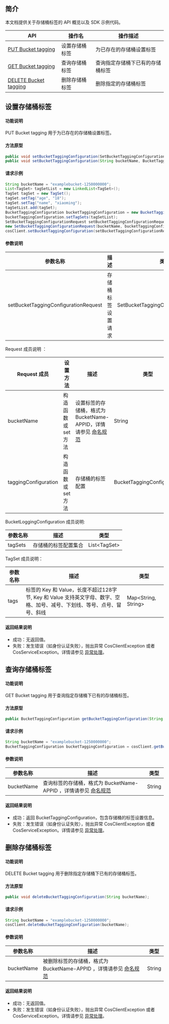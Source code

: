 

## 简介

本文档提供关于存储桶标签的 API 概览以及 SDK 示例代码。

| API                                                          | 操作名         | 操作描述                         |
| ------------------------------------------------------------ | -------------- | -------------------------------- |
| [PUT Bucket tagging](https://cloud.tencent.com/document/product/436/34838) | 设置存储桶标签 | 为已存在的存储桶设置标签         |
| [GET Bucket tagging](https://cloud.tencent.com/document/product/436/34837) | 查询存储桶标签 | 查询指定存储桶下已有的存储桶标签 |
| [DELETE Bucket tagging](https://cloud.tencent.com/document/product/436/34836) | 删除存储桶标签 | 删除指定的存储桶标签             |

## 设置存储桶标签

#### 功能说明

PUT Bucket tagging 用于为已存在的存储桶设置标签。

#### 方法原型

```java
public void setBucketTaggingConfiguration(SetBucketTaggingConfigurationRequest setBucketTaggingConfigurationRequest);
public void setBucketTaggingConfiguration(String bucketName, BucketTaggingConfiguration bucketTaggingConfiguration);
```

#### 请求示例

[//]: # (.cssg-snippet-put-bucket-tagging)
```java
String bucketName = "examplebucket-1250000000";
List<TagSet> tagSetList = new LinkedList<TagSet>();
TagSet tagSet = new TagSet();
tagSet.setTag("age", "18");
tagSet.setTag("name", "xiaoming");
tagSetList.add(tagSet);
BucketTaggingConfiguration bucketTaggingConfiguration = new BucketTaggingConfiguration();
bucketTaggingConfiguration.setTagSets(tagSetList);
SetBucketTaggingConfigurationRequest setBucketTaggingConfigurationRequest =
new SetBucketTaggingConfigurationRequest(bucketName, bucketTaggingConfiguration);
cosClient.setBucketTaggingConfiguration(setBucketTaggingConfigurationRequest);
```

#### 参数说明

| 参数名称                             | 描述               | 类型                                 |
| ------------------------------------ | ------------------ | ------------------------------------ |
| setBucketTaggingConfigurationRequest | 存储桶标签设置请求 | SetBucketTaggingConfigurationRequest |

Request 成员说明 ：

| Request 成员         | 设置方法            | 描述                                                         | 类型                       |
| -------------------- | ------------------- | ------------------------------------------------------------ | -------------------------- |
| bucketName           | 构造函数或 set 方法 | 设置标签的存储桶，格式为 BucketName-APPID，详情请参见 [命名规范](https://cloud.tencent.com/document/product/436/13312#.E5.AD.98.E5.82.A8.E6.A1.B6.E5.91.BD.E5.90.8D.E8.A7.84.E8.8C.83) | String                     |
| taggingConfiguration | 构造函数或 set 方法 | 存储桶的标签配置                                             | BucketTaggingConfiguration |

BucketLoggingConfiguration 成员说明:

| 参数名称 | 描述                 | 类型         |
| -------- | -------------------- | ------------ |
| tagSets  | 存储桶的标签配置集合 | List&lt;TagSet&gt; |

TagSet 成员说明：

| 参数名称 | 描述                                                         | 类型                |
| -------- | ------------------------------------------------------------ | ------------------- |
| tags     | 标签的 Key 和 Value，长度不超过128字节,  Key 和 Value 支持英文字母、数字、空格、加号、减号、下划线、等号、点号、冒号、斜线 | Map&lt;String, String&gt; |

#### 返回结果说明

- 成功：无返回值。
- 失败：发生错误（如身份认证失败），抛出异常 CosClientException 或者 CosServiceException。详情请参见 [异常处理](https://cloud.tencent.com/document/product/436/35218)。

## 查询存储桶标签

#### 功能说明

GET Bucket tagging 用于查询指定存储桶下已有的存储桶标签。

#### 方法原型

```java
public BucketTaggingConfiguration getBucketTaggingConfiguration(String bucketName);
```

#### 请求示例

[//]: # (.cssg-snippet-get-bucket-tagging)
```java
String bucketName = "examplebucket-1250000000";
BucketTaggingConfiguration bucketTaggingConfiguration = cosClient.getBucketTaggingConfiguration(bucketName);
```

#### 参数说明

| 参数名称   | 描述                                                         | 类型   |
| ---------- | ------------------------------------------------------------ | ------ |
| bucketName | 查询标签的存储桶，格式为 BucketName-APPID ，详情请参见 [命名规范](https://cloud.tencent.com/document/product/436/13312#.E5.AD.98.E5.82.A8.E6.A1.B6.E5.91.BD.E5.90.8D.E8.A7.84.E8.8C.83) | String |

#### 返回结果说明

- 成功：返回 BucketTaggingConfiguration，包含存储桶的标签设置信息。
- 失败：发生错误（如身份认证失败），抛出异常 CosClientException 或者 CosServiceException。详情请参见 [异常处理](https://cloud.tencent.com/document/product/436/35218)。

## 删除存储桶标签

#### 功能说明

DELETE Bucket tagging 用于删除指定存储桶下已有的存储桶标签。

#### 方法原型

```java
public void deleteBucketTaggingConfiguration(String bucketName);
```

#### 请求示例

[//]: # (.cssg-snippet-delete-bucket-tagging)
```java
String bucketName = "examplebucket-1250000000";
cosClient.deleteBucketTaggingConfiguration(bucketName);
```

#### 参数说明

| 参数名称   | 描述                                                         | 类型   |
| ---------- | ------------------------------------------------------------ | ------ |
| bucketName | 被删除标签的存储桶，格式为 BucketName-APPID ，详情请参见 [命名规范](https://cloud.tencent.com/document/product/436/13312#.E5.AD.98.E5.82.A8.E6.A1.B6.E5.91.BD.E5.90.8D.E8.A7.84.E8.8C.83) | String |

#### 返回结果说明

- 成功：无返回值。
- 失败：发生错误（如身份认证失败），抛出异常 CosClientException 或者 CosServiceException。详情请参见 [异常处理](https://cloud.tencent.com/document/product/436/35218)。
